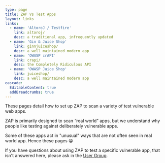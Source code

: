 ```yaml
---
type: page
title: ZAP Vs Test Apps
layout: links
links:
  - name: 'AltoroJ / Testfire'
    link: altoroj/
    desc: a traditional app, infrequently updated
  - name: 'Gin & Juice Shop'
    link: ginnjuiceshop/
    desc: a well maintained modern app
  - name: 'OWASP crAPI'
    link: crapi/
    desc: the Completely Ridiculous API
  - name: 'OWASP Juice Shop'
    link: juiceshop/
    desc: a well maintained modern app
cascade:
  EditableContent: true
  addBreadcrumbs: true
---
```

These pages detail how to set up ZAP to scan a variety of test vulnerable web apps.

ZAP is primarily designed to scan “real world” apps, but we understand why people like testing against deliberately vulnerable apps.

Some of these apps act in "unusual" ways that are not often seen in real world app. Hence these pages :grin:

If you have questions about using ZAP to test a specific vulnerable app, that
isn't answered here, please ask in the [User Group](https://groups.google.com/group/zaproxy-users).
